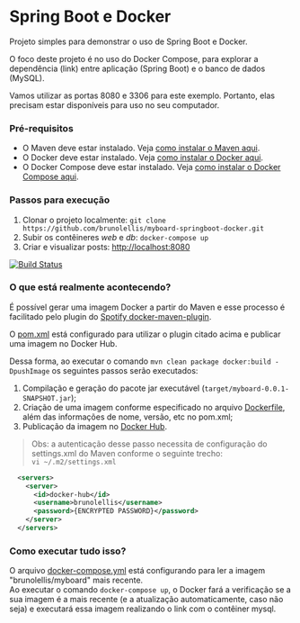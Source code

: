# Spring Boot e Docker

Projeto simples para demonstrar o uso de Spring Boot e Docker. 

O foco deste projeto é no uso do Docker Compose, para explorar a dependência (link) entre aplicação (Spring Boot) e o banco de dados (MySQL).

Vamos utilizar as portas 8080 e 3306 para este exemplo. Portanto, elas precisam estar disponíveis para uso no seu computador.

### Pré-requisitos
- O Maven deve estar instalado. Veja [como instalar o Maven aqui](https://maven.apache.org/install.html).
- O Docker deve estar instalado. Veja [como instalar o Docker aqui](https://docs.docker.com/engine/installation/).
- O Docker Compose deve estar instalado. Veja [como instalar o Docker Compose aqui](https://docs.docker.com/compose/install/).

### Passos para execução
1. Clonar o projeto localmente: `git clone https://github.com/brunolellis/myboard-springboot-docker.git`
2. Subir os contêineres _web_ e _db_: `docker-compose up`
3. Criar e visualizar posts: [http://localhost:8080](http://localhost:8080)

[![Build Status](https://api.travis-ci.org/brunolellis/myboard-springboot-docker.svg?branch=master)](https://travis-ci.org/brunolellis/myboard-springboot-docker)

### O que está realmente acontecendo?
É possível gerar uma imagem Docker a partir do Maven e esse processo é facilitado pelo plugin do [Spotify docker-maven-plugin](https://github.com/spotify/docker-maven-plugin).

O [pom.xml](https://github.com/brunolellis/myboard-springboot-docker/blob/spotify/pom.xml#L85) está configurado para utilizar o plugin citado acima e publicar uma imagem no Docker Hub. 

Dessa forma, ao executar o comando `mvn clean package docker:build -DpushImage` os seguintes passos serão executados:
1. Compilação e geração do pacote jar executável (`target/myboard-0.0.1-SNAPSHOT.jar`);
2. Criação de uma imagem conforme especificado no arquivo [Dockerfile](https://github.com/brunolellis/myboard-springboot-docker/blob/spotify/docker/Dockerfile), além das informações de nome, versão, etc no pom.xml;
3. Publicação da imagem no [Docker Hub](https://hub.docker.com/r/brunolellis/myboard/).
> Obs: a autenticação desse passo necessita de configuração do settings.xml do Maven conforme o seguinte trecho:\
> `vi ~/.m2/settings.xml`
```xml
  <servers>
    <server>
      <id>docker-hub</id>
      <username>brunolellis</username>
      <password>{ENCRYPTED PASSWORD}</password>
    </server>
  </servers>
```

### Como executar tudo isso?
O arquivo [docker-compose.yml](https://github.com/brunolellis/myboard-springboot-docker/blob/spotify/docker-compose.yml) está configurando para ler a imagem "brunolellis/myboard" mais recente.\
Ao executar o comando `docker-compose up`, o Docker fará a verificação se a sua imagem é a mais recente (e a atualização automaticamente, caso não seja) e executará essa imagem realizando o link com o contêiner mysql.

